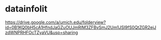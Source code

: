 # datainfolit
https://drive.google.com/a/umich.edu/folderview?id=0B1KQ0bH5cA1HfndJaGZuOUJmRlM3ZFBvSmJ2Um1JSl9fS0QtZGR2ejJzdWNPRHFOcTZyaVU&usp=sharing

